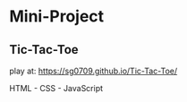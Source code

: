 # Mini-Project

## Tic-Tac-Toe

play at: https://sg0709.github.io/Tic-Tac-Toe/

HTML - CSS - JavaScript
